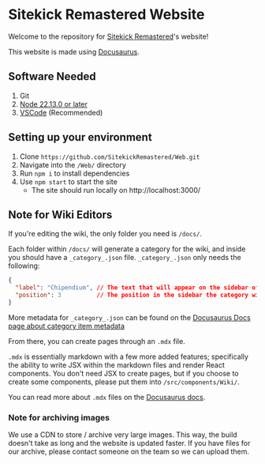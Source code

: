 # Sitekick Remastered Website

Welcome to the repository for [Sitekick Remastered](https://sitekickremastered.com/)'s website! 

This website is made using [Docusaurus](https://docusaurus.io/).

## Software Needed
1. Git
1. [Node 22.13.0 or later](https://nodejs.org/en/download)
1. [VSCode](https://code.visualstudio.com/) (Recommended)

## Setting up your environment
1. Clone ```https://github.com/SitekickRemastered/Web.git``` 
1. Navigate into the `/Web/` directory
1. Run `npm i` to install dependencies
1. Use `npm start` to start the site
    - The site should run locally on http://localhost:3000/

## Note for Wiki Editors
If you're editing the wiki, the only folder you need is `/docs/`.

Each folder within `/docs/` will generate a category for the wiki, and inside you should have a `_category_.json` file. `_category_.json` only needs the following:
```json
{
  "label": "Chipendium", // The text that will appear on the sidebar of the wiki
  "position": 3          // The position in the sidebar the category will have
}
```

More metadata for `_category_.json` can be found on the [Docusaurus Docs page about category item metadata](https://docusaurus.io/docs/sidebar/autogenerated#category-item-metadata) 

From there, you can create pages through an `.mdx` file.

`.mdx` is essentially markdown with a few more added features; specifically the ability to write JSX within the markdown files and render React components. You don't need JSX to create pages, but if you choose to create some components, please put them into `/src/components/Wiki/`.

You can read more about `.mdx` files on the [Docusaurus docs](https://docusaurus.io/docs/markdown-features/react).

### Note for archiving images
We use a CDN to store / archive very large images. This way, the build doesn't take as long and the website is updated faster. If you have files for our archive, please contact someone on the team so we can upload them.


